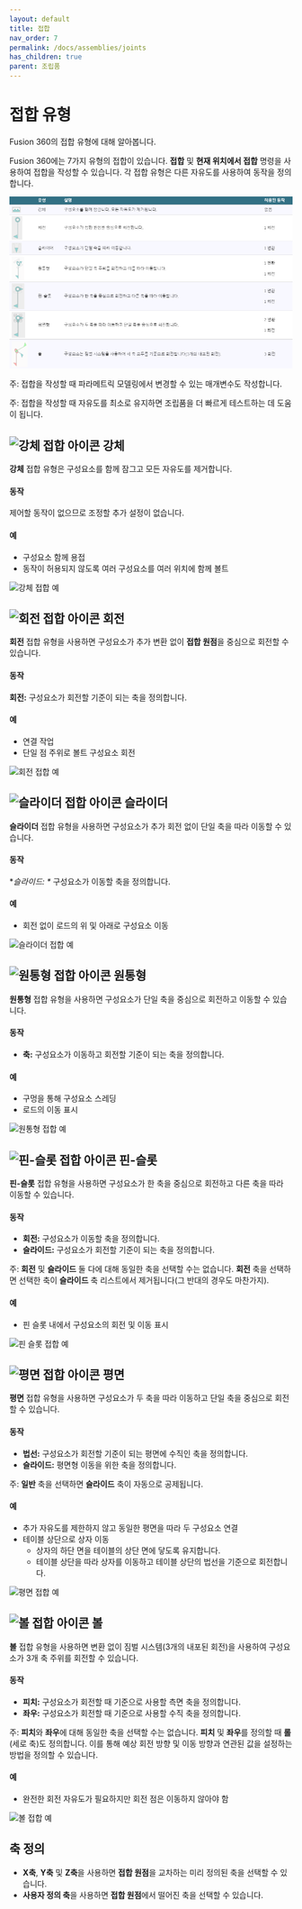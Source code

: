 ```yaml
---
layout: default
title: 접합
nav_order: 7
permalink: /docs/assemblies/joints
has_children: true
parent: 조립품
---
```

접합 유형
=====

Fusion 360의 접합 유형에 대해 알아봅니다.

Fusion 360에는 7가지 유형의 접합이 있습니다. **접합** 및 **현재 위치에서 접합** 명령을 사용하여 접합을 작성할 수 있습니다. 각 접합 유형은 다른 자유도를 사용하여 동작을 정의합니다.

![img](asset\images\joints.png)

주: 접합을 작성할 때 파라메트릭 모델링에서 변경할 수 있는 매개변수도 작성합니다.

주: 접합을 작성할 때 자유도를 최소로 유지하면 조립품을 더 빠르게 테스트하는 데 도움이 됩니다.

![강체 접합 아이콘](https://help.autodesk.com/cloudhelp/KOR/Fusion-Assemble/images/icon/joint-rigid.png) 강체
---------------------------------------------------------------------------

**강체** 접합 유형은 구성요소를 함께 잠그고 모든 자유도를 제거합니다.

#### 동작

제어할 동작이 없으므로 조정할 추가 설정이 없습니다.

#### 예

*   구성요소 함께 용접
*   동작이 허용되지 않도록 여러 구성요소를 여러 위치에 함께 볼트

![강체 접합 예](https://help.autodesk.com/cloudhelp/KOR/Fusion-Assemble/images/example/joint-rigid.png)

![회전 접합 아이콘](https://help.autodesk.com/cloudhelp/KOR/Fusion-Assemble/images/icon/joint-revolute.png) 회전
------------------------------------------------------------------------------

**회전** 접합 유형을 사용하면 구성요소가 추가 변환 없이 **접합 원점**을 중심으로 회전할 수 있습니다.

#### 동작

**회전:** 구성요소가 회전할 기준이 되는 축을 정의합니다.

#### 예

*   연결 작업
*   단일 점 주위로 볼트 구성요소 회전

![회전 접합 예](https://help.autodesk.com/cloudhelp/KOR/Fusion-Assemble/images/example/joint-revolute.png)

![슬라이더 접합 아이콘](https://help.autodesk.com/cloudhelp/KOR/Fusion-Assemble/images/icon/joint-slider.png) 슬라이더
--------------------------------------------------------------------------------

**슬라이더** 접합 유형을 사용하면 구성요소가 추가 회전 없이 단일 축을 따라 이동할 수 있습니다.

#### 동작

\*_슬라이드: \*_ 구성요소가 이동할 축을 정의합니다.

#### 예

*   회전 없이 로드의 위 및 아래로 구성요소 이동

![슬라이더 접합 예](https://help.autodesk.com/cloudhelp/KOR/Fusion-Assemble/images/example/joint-slider.png)

![원통형 접합 아이콘](https://help.autodesk.com/cloudhelp/KOR/Fusion-Assemble/images/icon/joint-cylindrical.png) 원통형
-----------------------------------------------------------------------------------

**원통형** 접합 유형을 사용하면 구성요소가 단일 축을 중심으로 회전하고 이동할 수 있습니다.

#### 동작

*   **축:** 구성요소가 이동하고 회전할 기준이 되는 축을 정의합니다.

#### 예

*   구멍을 통해 구성요소 스레딩
*   로드의 이동 표시

![원통형 접합 예](https://help.autodesk.com/cloudhelp/KOR/Fusion-Assemble/images/example/joint-cylindrical.png)

![핀-슬롯 접합 아이콘](https://help.autodesk.com/cloudhelp/KOR/Fusion-Assemble/images/icon/joint-pin-slot.png) 핀-슬롯
----------------------------------------------------------------------------------

**핀-슬롯** 접합 유형을 사용하면 구성요소가 한 축을 중심으로 회전하고 다른 축을 따라 이동할 수 있습니다.

#### 동작

*   **회전:** 구성요소가 이동할 축을 정의합니다.
*   **슬라이드:** 구성요소가 회전할 기준이 되는 축을 정의합니다.

주: **회전** 및 **슬라이드** 둘 다에 대해 동일한 축을 선택할 수는 없습니다. **회전** 축을 선택하면 선택한 축이 **슬라이드** 축 리스트에서 제거됩니다(그 반대의 경우도 마찬가지).

#### 예

*   핀 슬롯 내에서 구성요소의 회전 및 이동 표시

![핀 슬롯 접합 예](https://help.autodesk.com/cloudhelp/KOR/Fusion-Assemble/images/example/joint-pin-slot.png)

![평면 접합 아이콘](https://help.autodesk.com/cloudhelp/KOR/Fusion-Assemble/images/icon/joint-planar.png) 평면
----------------------------------------------------------------------------

**평면** 접합 유형을 사용하면 구성요소가 두 축을 따라 이동하고 단일 축을 중심으로 회전할 수 있습니다.

#### 동작

*   **법선:** 구성요소가 회전할 기준이 되는 평면에 수직인 축을 정의합니다.
*   **슬라이드:** 평면형 이동을 위한 축을 정의합니다.

주: **일반** 축을 선택하면 **슬라이드** 축이 자동으로 공제됩니다.

#### 예

*   추가 자유도를 제한하지 않고 동일한 평면을 따라 두 구성요소 연결
*   테이블 상단으로 상자 이동
    *   상자의 하단 면을 테이블의 상단 면에 닿도록 유지합니다.
    *   테이블 상단을 따라 상자를 이동하고 테이블 상단의 법선을 기준으로 회전합니다.

![평면 접합 예](https://help.autodesk.com/cloudhelp/KOR/Fusion-Assemble/images/example/joint-planar.png)

![볼 접합 아이콘](https://help.autodesk.com/cloudhelp/KOR/Fusion-Assemble/images/icon/joint-ball.png) 볼
------------------------------------------------------------------------

**볼** 접합 유형을 사용하면 변환 없이 짐벌 시스템(3개의 내포된 회전)을 사용하여 구성요소가 3개 축 주위를 회전할 수 있습니다.

#### 동작

*   **피치:** 구성요소가 회전할 때 기준으로 사용할 측면 축을 정의합니다.
*   **좌우:** 구성요소가 회전할 때 기준으로 사용할 수직 축을 정의합니다.

주: **피치**와 **좌우**에 대해 동일한 축을 선택할 수는 없습니다. **피치** 및 **좌우**를 정의할 때 **롤**(세로 축)도 정의합니다. 이를 통해 예상 회전 방향 및 이동 방향과 연관된 값을 설정하는 방법을 정의할 수 있습니다.

#### 예

*   완전한 회전 자유도가 필요하지만 회전 점은 이동하지 않아야 함

![볼 접합 예](https://help.autodesk.com/cloudhelp/KOR/Fusion-Assemble/images/example/joint-ball.png)

축 정의
----

*   **X축**, **Y축** 및 **Z축**을 사용하면 **접합 원점**을 교차하는 미리 정의된 축을 선택할 수 있습니다.
*   **사용자 정의 축**을 사용하면 **접합 원점**에서 떨어진 축을 선택할 수 있습니다.
